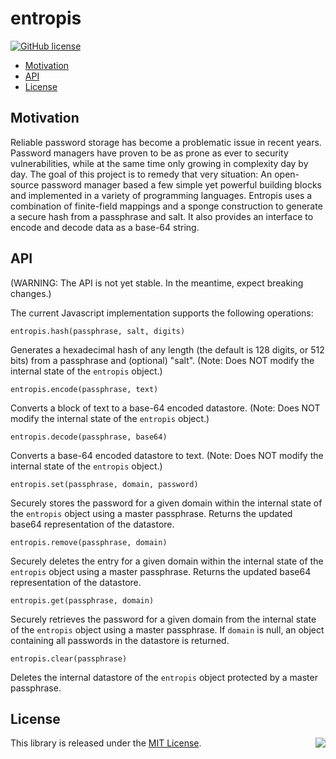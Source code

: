 # entropis

[![GitHub license](https://img.shields.io/badge/license-MIT-blue.svg)](https://raw.githubusercontent.com/gardhr/entropis/master/LICENSE.MIT)

- [Motivation](#motivation)
- [API](#api)
- [License](#license)

## Motivation

Reliable password storage has become a problematic issue in recent years. Password managers have proven to be as prone as ever to security vulnerabilities, while at the same time only growing in complexity day by day. The goal of this project is to remedy that very situation: An open-source password manager based a few simple yet powerful building blocks and implemented in a variety of programming languages. Entropis uses a combination of finite-field mappings and a sponge construction to generate a secure hash from a passphrase and salt. It also provides an interface to encode and decode data as a base-64 string.

## API

(WARNING: The API is not yet stable. In the meantime, expect breaking changes.)

The current Javascript implementation supports the following operations:

`entropis.hash(passphrase, salt, digits)`

Generates a hexadecimal hash of any length (the default is 128 digits, or 512 bits) from a passphrase and (optional) "salt". (Note: Does NOT modify the internal state of the `entropis` object.)

`entropis.encode(passphrase, text)`

Converts a block of text to a base-64 encoded datastore. (Note: Does NOT modify the internal state of the `entropis` object.)

`entropis.decode(passphrase, base64)`

Converts a base-64 encoded datastore to text. (Note: Does NOT modify the internal state of the `entropis` object.)

`entropis.set(passphrase, domain, password)`

Securely stores the password for a given domain within the internal state of the `entropis` object using a master passphrase. Returns the updated base64 representation of the datastore.

`entropis.remove(passphrase, domain)`

Securely deletes the entry for a given domain within the internal state of the `entropis` object using a master passphrase. Returns the updated base64 representation of the datastore.

`entropis.get(passphrase, domain)`

Securely retrieves the password for a given domain from the internal state of the `entropis` object using a master passphrase. If `domain` is null, an object containing all passwords in the datastore is returned.

`entropis.clear(passphrase)`

Deletes the internal datastore of the `entropis` object protected by a master passphrase.

## License

<img align="right" src="http://opensource.org/trademarks/opensource/OSI-Approved-License-100x137.png">

This library is released under the [MIT License](http://opensource.org/licenses/MIT).

